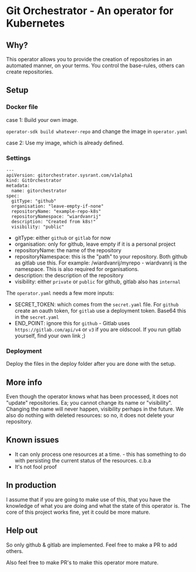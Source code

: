 # Git Orchestrator - An operator for Kubernetes

## Why?
This operator allows you to provide the creation of repositories in an automated manner, on your terms.
You control the base-rules, others can create repositories.

## Setup

### Docker file
case 1: Build your own image.

`operator-sdk build whatever-repo` and change the image in `operator.yaml`

case 2: Use my image, which is already defined. 

### Settings

```
---
apiVersion: gitorchestrator.sysrant.com/v1alpha1
kind: GitOrchestrator
metadata:
  name: gitorchestrator
spec:
  gitType: "github"
  organisation: "leave-empty-if-none"
  repositoryName: "example-repo-k8s"
  repositoryNamespace: "wiardvanrij"
  description: "Created from k8s!"
  visibility: "public"
```

* gitType: either `github` or `gitlab` for now
* organisation: only for github, leave empty if it is a personal project
* repositoryName: the name of the repository
* repositoryNamespace: this is the "path" to your repository. Both github as gitlab use this. For example: /wiardvanrij/myrepo  - wiardvanrij is the namespace. This is also required for organisations.
* description: the description of the repository
* visibility: either `private` or `public` for github, gitlab also has `internal`

The `operator.yaml` needs a few more inputs:

* SECRET_TOKEN: which comes from the `secret.yaml` file. For `github` create an oauth token, for `gitlab` use a deployment token. Base64 this in the `secret.yaml`
* END_POINT: ignore this for `github` - Gitlab uses `https://gitlab.com/api/v4` or `v3` if you are oldscool. If you run gitlab yourself, find your own link ;)

### Deployment
Deploy the files in the deploy folder after you are done with the setup.

## More info

Even though the operator knows what has been processed, it does not "update" repositories. Ea; you cannot change its name or "visibility". Changing the name will never happen, visibility perhaps in the future. We also do nothing with deleted resources: so no, it does not delete your repository.  

## Known issues
* It can only process one resources at a time. - this has something to do with persisting the current status of the resources. c.b.a
* It's not fool proof 

## In production
I assume that if you are going to make use of this, that you have the knowledge of what you are doing and what the state of this operator is. The core of this project works fine, yet it could be more mature.

## Help out
So only github & gitlab are implemented. Feel free to make a PR to add others. 

Also feel free to make PR's to make this operator more mature.
